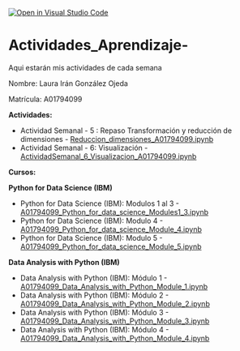 [![Open in Visual Studio Code](https://classroom.github.com/assets/open-in-vscode-c66648af7eb3fe8bc4f294546bfd86ef473780cde1dea487d3c4ff354943c9ae.svg)](https://classroom.github.com/online_ide?assignment_repo_id=8478201&assignment_repo_type=AssignmentRepo)
# Actividades_Aprendizaje-
Aqui estarán mis actividades de cada semana

Nombre: Laura Irán González Ojeda

Matrícula: A01794099

**Actividades:**
* Actividad Semanal - 5 : Repaso Transformación y reducción de dimensiones - [Reduccion_dimensiones_A01794099.ipynb](Reduccion_dimensiones_A01794099.ipynb)
* Actividad Semanal - 6: Visualización - [ActividadSemanal_6_Visualizacion_A01794099.ipynb](ActividadSemanal_6_Visualizacion_A01794099.ipynb)


**Cursos:**

**Python for Data Science (IBM)**
* Python for Data Science (IBM): Modulos 1 al 3 - [A01794099_Python_for_data_science_Modules1_3.ipynb](A01794099_Python_for_data_science_Modules1_3.ipynb)
* Python for Data Science (IBM): Modulo 4 - [A01794099_Python_for_data_science_Module_4.ipynb](A01794099_Python_for_data_science_Module_4.ipynb)
* Python for Data Science (IBM): Modulo 5 - [A01794099_Python_for_data_science_Module_5.ipynb](A01794099_Python_for_data_science_Module_5.ipynb)

**Data Analysis with Python (IBM)**
* Data Analysis with Python (IBM): Módulo 1 - [A01794099_Data_Analysis_with_Python_Module_1.ipynb](A01794099_Data_Analysis_with_Python_Module_1.ipynb)
* Data Analysis with Python (IBM): Módulo 2 - [A01794099_Data_Analysis_with_Python_Module_2.ipynb](A01794099_Data_Analysis_with_Python_Module_2.ipynb)
* Data Analysis with Python (IBM): Módulo 3 - [A01794099_Data_Analysis_with_Python_Module_3.ipynb](A01794099_Data_Analysis_with_Python_Module_3.ipynb)
* Data Analysis with Python (IBM): Módulo 4 - [A01794099_Data_Analysis_with_Python_Module_4.ipynb](A01794099_Data_Analysis_with_Python_Module_4.ipynb)
